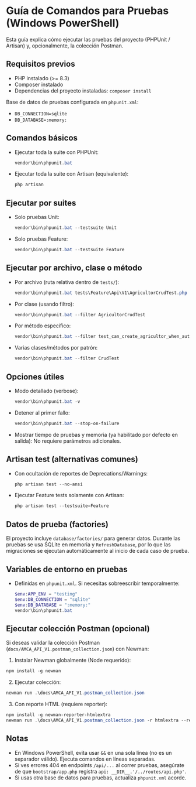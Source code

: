 # Guía de Comandos para Pruebas (Windows PowerShell)

Esta guía explica cómo ejecutar las pruebas del proyecto (PHPUnit / Artisan) y, opcionalmente, la colección Postman.

## Requisitos previos
- PHP instalado (>= 8.3)
- Composer instalado
- Dependencias del proyecto instaladas: `composer install`

Base de datos de pruebas configurada en `phpunit.xml`:
- `DB_CONNECTION=sqlite`
- `DB_DATABASE=:memory:`

## Comandos básicos

- Ejecutar toda la suite con PHPUnit:
  ```powershell
  vendor\bin\phpunit.bat
  ```

- Ejecutar toda la suite con Artisan (equivalente):
  ```powershell
  php artisan 
  ```

## Ejecutar por suites

- Solo pruebas Unit:
  ```powershell
  vendor\bin\phpunit.bat --testsuite Unit
  ```
- Solo pruebas Feature:
  ```powershell
  vendor\bin\phpunit.bat --testsuite Feature
  ```

## Ejecutar por archivo, clase o método

- Por archivo (ruta relativa dentro de `tests/`):
  ```powershell
  vendor\bin\phpunit.bat tests\Feature\Api\V1\AgricultorCrudTest.php
  ```

- Por clase (usando filtro):
  ```powershell
  vendor\bin\phpunit.bat --filter AgricultorCrudTest
  ```

- Por método específico:
  ```powershell
  vendor\bin\phpunit.bat --filter test_can_create_agricultor_when_authenticated
  ```

- Varias clases/métodos por patrón:
  ```powershell
  vendor\bin\phpunit.bat --filter CrudTest
  ```

## Opciones útiles

- Modo detallado (verbose):
  ```powershell
  vendor\bin\phpunit.bat -v
  ```

- Detener al primer fallo:
  ```powershell
  vendor\bin\phpunit.bat --stop-on-failure
  ```

- Mostrar tiempo de pruebas y memoria (ya habilitado por defecto en salida):
  No requiere parámetros adicionales.

## Artisan test (alternativas comunes)

- Con ocultación de reportes de Deprecations/Warnings:
  ```powershell
  php artisan test --no-ansi
  ```

- Ejecutar Feature tests solamente con Artisan:
  ```powershell
  php artisan test --testsuite=Feature
  ```

## Datos de prueba (factories)

El proyecto incluye `database/factories/` para generar datos. Durante las pruebas se usa SQLite en memoria y `RefreshDatabase`, por lo que las migraciones se ejecutan automáticamente al inicio de cada caso de prueba.

## Variables de entorno en pruebas

- Definidas en `phpunit.xml`. Si necesitas sobreescribir temporalmente:
  ```powershell
  $env:APP_ENV = "testing"
  $env:DB_CONNECTION = "sqlite"
  $env:DB_DATABASE = ":memory:"
  vendor\bin\phpunit.bat
  ```

## Ejecutar colección Postman (opcional)

Si deseas validar la colección Postman (`docs/AMCA_API_V1.postman_collection.json`) con Newman:

1) Instalar Newman globalmente (Node requerido):
```powershell
npm install -g newman
```

2) Ejecutar colección:
```powershell
newman run .\docs\AMCA_API_V1.postman_collection.json
```

3) Con reporte HTML (requiere reporter):
```powershell
npm install -g newman-reporter-htmlextra
newman run .\docs\AMCA_API_V1.postman_collection.json -r htmlextra --reporter-htmlextra-export .\newman-report.html
```

## Notas
- En Windows PowerShell, evita usar `&&` en una sola línea (no es un separador válido). Ejecuta comandos en líneas separadas.
- Si ves errores 404 en endpoints `/api/...` al correr pruebas, asegúrate de que `bootstrap/app.php` registra `api: __DIR__.'/../routes/api.php'`.
- Si usas otra base de datos para pruebas, actualiza `phpunit.xml` acorde.
